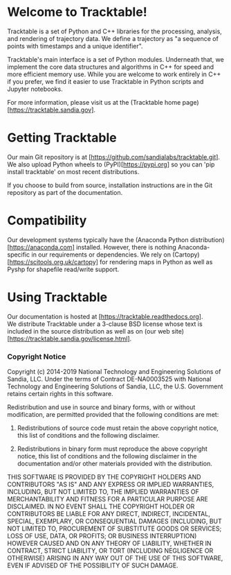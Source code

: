 # Welcome to Tracktable!

Tracktable is a set of Python and C++ libraries for the processing,
analysis, and rendering of trajectory data.  We define a trajectory as
"a sequence of points with timestamps and a unique identifier".

Tracktable's main interface is a set of Python modules.  Underneath
that, we implement the core data structures and algorithms in C++ for
speed and more efficient memory use.  While you are welcome to work
entirely in C++ if you prefer, we find it easier to use Tracktable in
Python scripts and Jupyter notebooks.

For more information, please visit us at the (Tracktable home
page)[https://tracktable.sandia.gov].

# Getting Tracktable

Our main Git repository is at [https://github.com/sandialabs/tracktable.git].  
We also upload Python wheels to (PyPI)[https://pypi.org] so you can 
'pip install tracktable' on most recent distributions.  

If you choose to build from source, installation instructions are in
the Git repository as part of the documentation.

# Compatibility

Our development systems typically have the (Anaconda Python
distribution)[https://anaconda.com] installed.  However, there is
nothing Anaconda-specific in our requirements or dependencies.  We
rely on (Cartopy)[https://scitools.org.uk/cartopy] for rendering maps
in Python as well as Pyshp for shapefile read/write support.



# Using Tracktable

Our documentation is hosted at [https://tracktable.readthedocs.org].  
We distribute Tracktable under a 3-clause BSD license whose text is 
included in the source distribution as well as on 
(our web site)[https://tracktable.sandia.gov/license.html].

### Copyright Notice

Copyright (c) 2014-2019 National Technology and Engineering
Solutions of Sandia, LLC. Under the terms of Contract DE-NA0003525
with National Technology and Engineering Solutions of Sandia, LLC,
the U.S. Government retains certain rights in this software.

Redistribution and use in source and binary forms, with or without
modification, are permitted provided that the following conditions
are met:

1. Redistributions of source code must retain the above copyright
   notice, this list of conditions and the following disclaimer.

2. Redistributions in binary form must reproduce the above copyright
   notice, this list of conditions and the following disclaimer in the
   documentation and/or other materials provided with the distribution.

THIS SOFTWARE IS PROVIDED BY THE COPYRIGHT HOLDERS AND CONTRIBUTORS
"AS IS" AND ANY EXPRESS OR IMPLIED WARRANTIES, INCLUDING, BUT NOT
LIMITED TO, THE IMPLIED WARRANTIES OF MERCHANTABILITY AND FITNESS FOR
A PARTICULAR PURPOSE ARE DISCLAIMED. IN NO EVENT SHALL THE COPYRIGHT
HOLDER OR CONTRIBUTORS BE LIABLE FOR ANY DIRECT, INDIRECT, INCIDENTAL,
SPECIAL, EXEMPLARY, OR CONSEQUENTIAL DAMAGES (INCLUDING, BUT NOT
LIMITED TO, PROCUREMENT OF SUBSTITUTE GOODS OR SERVICES; LOSS OF USE,
DATA, OR PROFITS; OR BUSINESS INTERRUPTION) HOWEVER CAUSED AND ON ANY
THEORY OF LIABILITY, WHETHER IN CONTRACT, STRICT LIABILITY, OR TORT
(INCLUDING NEGLIGENCE OR OTHERWISE) ARISING IN ANY WAY OUT OF THE USE
OF THIS SOFTWARE, EVEN IF ADVISED OF THE POSSIBILITY OF SUCH DAMAGE.
